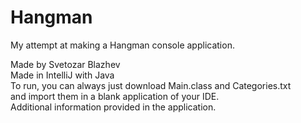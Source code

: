 # Hangman

My attempt at making a Hangman console application.

Made by Svetozar Blazhev  
Made in IntelliJ with Java  
To run, you can always just download Main.class and Categories.txt  
and import them in a blank application of your IDE.  
Additional information provided in the application.  
